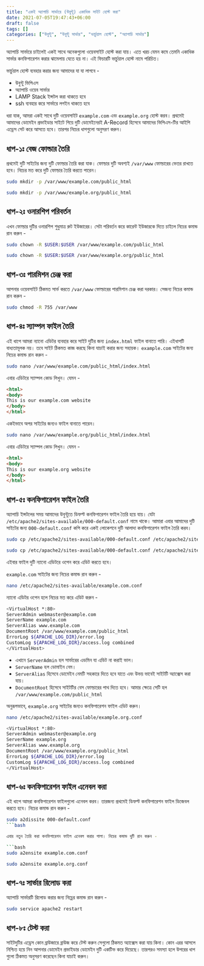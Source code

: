 ```yaml
---
title: "একই অ্যাপাচি সার্ভারে (উবুন্টু) একাধিক সাইট হোস্ট করা"
date: 2021-07-05T19:47:43+06:00
draft: false
tags: []
categories: ["উবুন্টু", "উবুন্টু সার্ভার", "ভার্চুয়াল হোস্ট", "অ্যাপাচি সার্ভার"]
---
```

অ্যাপাচি সার্ভারে চাইলেই একই সাথে অনেকগুলো ওয়েবসাইট হোস্ট করা যায়। এতে খরচ যেমন কমে তেমনি একাধিক সার্ভার কনফিগারেশন করার ঝামেলায় যেতে হয় না। এই ফিচারটি ভার্চুয়াল হোস্ট নামে পরিচিত।

ভার্চুয়াল হোস্ট ব্যবহার করার জন্য আমাদের যা যা লাগবে - 
* উবুন্টু ভিপিএস
* অ্যাপাচি ওয়েব সার্ভার
* LAMP Stack ইন্সটল করা থাকতে হবে
* ssh ব্যবহার করে সার্ভারে লগইন থাকতে হবে

ধরা যাক, আমরা একই সাথে দুটি ওয়েবসাইট `example.com` এবং `example.org` হোস্ট করব। প্রথমেই আমাদের ডোমেইন প্রভাইডার সাইটে গিয়ে দুটি ডোমেইনেরই A-Record হিসেবে আমাদের ভিপিএস-টির আইপি এড্রেস সেট করে আসতে হবে। তারপর নিচের ধাপগুলো অনুসরণ করুন।

## ধাপ-১ঃ বেজ ফোল্ডার তৈরি
প্রথমেই দুটি সাইটের জন্য দুটি ফোল্ডার তৈরি করা যাক। ফোল্ডার দুটি অবশ্যই `/var/www` ফোল্ডারের ভেতর রাখতে হবে। নিচের মত করে দুটি ফোল্ডার তৈরি করতে পারেন।
```bash
sudo mkdir -p /var/www/example.com/public_html
```
```bash
sudo mkdir -p /var/www/example.org/public_html
```
## ধাপ-২ঃ ওনারশিপ পরিবর্তন
এখন ফোল্ডার দুটির ওনারশিপ শুধুমাত্র রুট ইউজারের। সেটা পরিবর্তন করে কারেন্ট ইউজারকে দিতে চাইলে নিচের কমান্ড রান করুন -
```bash
sudo chown -R $USER:$USER /var/www/example.com/public_html
```
```bash
sudo chown -R $USER:$USER /var/www/example.org/public_html
```

## ধাপ-৩ঃ পারমিশন চেঞ্জ করা
আপনার ওয়েবসাইট ঠিকমত সার্ভ করতে `/var/www` ফোল্ডারের পারমিশান চেঞ্জ করা দরকার। সেজন্য নিচের কমান্ড রান করুন - 
```bash
sudo chmod -R 755 /var/www
```

## ধাপ-৪ঃ স্যাম্পল ফাইল তৈরি
এই ধাপে আমরা ন্যানো এডিটর ব্যবহার করে সাইট দুটির জন্য `index.html` ফাইল বানাতে পারি। এইধাপটি বাধ্যতামূলক নয়। তবে সাইট ঠিকমত কাজ করছে কিনা যাচাই করার জন্য সহায়ক। `example.com` সাইটের জন্য নিচের কমান্ড রান করুন - 
```bash
sudo nano /var/www/example.com/public_html/index.html
```
এবার এডিটরে স্যাম্পল কোড লিখুন। যেমন - 
```html
<html>
<body>
This is our example.com website
</body>
</html>
```
একইভাবে অপর সাইটের জন্যও ফাইল বানাতে পারেন।
```bash
sudo nano /var/www/example.org/public_html/index.html
```
এবার এডিটরে স্যাম্পল কোড লিখুন। যেমন - 
```html
<html>
<body>
This is our example.org website
</body>
</html>
```


## ধাপ-৫ঃ কনফিগারেশন ফাইল তৈরি
অ্যাপাচি ইন্সটলের সময় আমাদের উবুন্টুতে ডিফল্ট কনফিগারেশন ফাইল তৈরি হয়ে যায়। যেটা `/etc/apache2/sites-available/000-default.conf` নামে থাকে। আমারা এবার আমাদের দুটি সাইটের জন্য `000-default.conf` কপি করে একই লোকেশনে দুটি আলাদা কনফিগারেশন ফাইল তৈরি করব। 
```bash
sudo cp /etc/apache2/sites-available/000-default.conf /etc/apache2/sites-available/example.com.conf
```
```bash
sudo cp /etc/apache2/sites-available/000-default.conf /etc/apache2/sites-available/example.org.conf
```
এইবার ফাইল দুটি ন্যানো এডিটরে ওপেন করে এডিট করতে হবে।  

`example.com` সাইটের জন্য নিচের কমান্ড রান করুন - 
```bash
nano /etc/apache2/sites-available/example.com.conf
```
ন্যানো এডিটর ওপেন হলে নিচের মত করে এডিট করুন - 
```bash
<VirtualHost *:80>
ServerAdmin webmaster@example.com
ServerName example.com
ServerAlias www.example.com
DocumentRoot /var/www/example.com/public_html
ErrorLog ${APACHE_LOG_DIR}/error.log
CustomLog ${APACHE_LOG_DIR}/access.log combined
</VirtualHost>
```
* এখানে `ServerAdmin` হল সার্ভারের এডমিন যা এডিট না করাই ভাল।
* `ServerName` হল ডোমাইন নেম।
* `ServerAlias` হিসেবে ডোমেইন নেমটি সহকারে দিতে হবে যাতে এবং উভয় ভাবেই সাইটটি অ্যাক্সেস করা যায়।
* `DocumentRoot` হিসেবে সাইটটির বেস ফোল্ডারের পাথ দিতে হবে। আমার ক্ষেত্রে সেটি হল `/var/www/example.com/public_html`

অনুরূপভাবে, `example.org` সাইটের জন্যও কনফিগারেশন ফাইল এডিট করুন।
```bash
nano /etc/apache2/sites-available/example.org.conf
```
```bash
<VirtualHost *:80>
ServerAdmin webmaster@example.org
ServerName example.org
ServerAlias www.example.org
DocumentRoot /var/www/example.org/public_html
ErrorLog ${APACHE_LOG_DIR}/error.log
CustomLog ${APACHE_LOG_DIR}/access.log combined
</VirtualHost>
```

## ধাপ-৬ঃ কনফিগারেশন ফাইল এনেবল করা
এই ধাপে আমরা কনফিগারেশন ফাইলগুলো এনেবল করব। তারজন্য প্রথমেই ডিফল্ট কনফিগারেশন ফাইল ডিজেবল করতে হবে। নিচের কমান্ড রান করুন - 

```bash
sudo a2dissite 000-default.conf
```bash

এবার নতুন তৈরি করা কনফিগারেশন ফাইল এনেবল করার পালা। নিচের কমান্ড দুটি রান করুন - 

```bash
sudo a2ensite example.com.conf
```

```bash
sudo a2ensite example.org.conf
```

## ধাপ-৭ঃ সার্ভার রিলোড করা
অ্যাপাচি সার্ভারটি রিলোড করার জন্য নিচ্রের কমান্ড রান করুন - 
```bash
sudo service apache2 restart
```

## ধাপ-৮ঃ টেস্ট করা
সাইটদুটির এড্রেস কোন ব্রাউজারে ব্রাউজ করে টেস্ট করুন সেগুলো ঠিকমত অ্যাক্সেস করা যায় কিনা। কোন এরর আসলে নিশ্চিত হয়ে নিন আপনার ডোমেইন প্রভাইডার ডোমেইন দুটি একটিভ করে দিয়েছে। তারপরও সমস্যা হলে উপরের ধাপ গুলো ঠিকমত অনুসরণ করেছেন কিনা যাচাই করুন।

